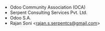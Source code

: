 - Odoo Community Association (OCA)
- Serpent Consulting Services Pvt. Ltd.
- Odoo S.A.
- Rajan Soni  \<<rajan.s.serpentcs@gmail.com>\>
